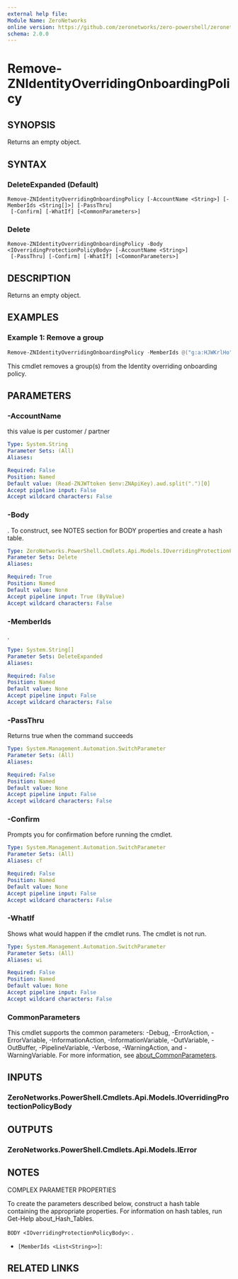 ```yaml
---
external help file:
Module Name: ZeroNetworks
online version: https://github.com/zeronetworks/zero-powershell/zeronetworks/remove-znidentityoverridingonboardingpolicy
schema: 2.0.0
---
```


# Remove-ZNIdentityOverridingOnboardingPolicy

## SYNOPSIS
Returns an empty object.

## SYNTAX

### DeleteExpanded (Default)
```
Remove-ZNIdentityOverridingOnboardingPolicy [-AccountName <String>] [-MemberIds <String[]>] [-PassThru]
 [-Confirm] [-WhatIf] [<CommonParameters>]
```

### Delete
```
Remove-ZNIdentityOverridingOnboardingPolicy -Body <IOverridingProtectionPolicyBody> [-AccountName <String>]
 [-PassThru] [-Confirm] [-WhatIf] [<CommonParameters>]
```

## DESCRIPTION
Returns an empty object.

## EXAMPLES

### Example 1: Remove a group
```powershell
Remove-ZNIdentityOverridingOnboardingPolicy -MemberIds @("g:a:HJWKrlHo")
```

This cmdlet removes a group(s) from the Identity overriding onboarding policy.

## PARAMETERS

### -AccountName
this value is per customer / partner

```yaml
Type: System.String
Parameter Sets: (All)
Aliases:

Required: False
Position: Named
Default value: (Read-ZNJWTtoken $env:ZNApiKey).aud.split(".")[0]
Accept pipeline input: False
Accept wildcard characters: False
```

### -Body
.
To construct, see NOTES section for BODY properties and create a hash table.

```yaml
Type: ZeroNetworks.PowerShell.Cmdlets.Api.Models.IOverridingProtectionPolicyBody
Parameter Sets: Delete
Aliases:

Required: True
Position: Named
Default value: None
Accept pipeline input: True (ByValue)
Accept wildcard characters: False
```

### -MemberIds
.

```yaml
Type: System.String[]
Parameter Sets: DeleteExpanded
Aliases:

Required: False
Position: Named
Default value: None
Accept pipeline input: False
Accept wildcard characters: False
```

### -PassThru
Returns true when the command succeeds

```yaml
Type: System.Management.Automation.SwitchParameter
Parameter Sets: (All)
Aliases:

Required: False
Position: Named
Default value: None
Accept pipeline input: False
Accept wildcard characters: False
```

### -Confirm
Prompts you for confirmation before running the cmdlet.

```yaml
Type: System.Management.Automation.SwitchParameter
Parameter Sets: (All)
Aliases: cf

Required: False
Position: Named
Default value: None
Accept pipeline input: False
Accept wildcard characters: False
```

### -WhatIf
Shows what would happen if the cmdlet runs.
The cmdlet is not run.

```yaml
Type: System.Management.Automation.SwitchParameter
Parameter Sets: (All)
Aliases: wi

Required: False
Position: Named
Default value: None
Accept pipeline input: False
Accept wildcard characters: False
```

### CommonParameters
This cmdlet supports the common parameters: -Debug, -ErrorAction, -ErrorVariable, -InformationAction, -InformationVariable, -OutVariable, -OutBuffer, -PipelineVariable, -Verbose, -WarningAction, and -WarningVariable. For more information, see [about_CommonParameters](http://go.microsoft.com/fwlink/?LinkID=113216).

## INPUTS

### ZeroNetworks.PowerShell.Cmdlets.Api.Models.IOverridingProtectionPolicyBody

## OUTPUTS

### ZeroNetworks.PowerShell.Cmdlets.Api.Models.IError

## NOTES

COMPLEX PARAMETER PROPERTIES

To create the parameters described below, construct a hash table containing the appropriate properties. For information on hash tables, run Get-Help about_Hash_Tables.


`BODY <IOverridingProtectionPolicyBody>`: .
  - `[MemberIds <List<String>>]`: 

## RELATED LINKS

